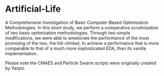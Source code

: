 # Artificial-Life
A Comprehensive Investigation of Basic Computer-Based Optimization Methodologies. In this short study, we perform a comparative scrutinization of two basic optimization methodologies. Through two simple modifications, we were able to ameliorate the performance of the most promising of the two, the hill-climber, to achieve a performance that is more comparable to that of a much more sophisticated EDA, than its vanilla implementation.


Please note the CMAES and Particle Swarm scripts were originally created by Yarpiz.
